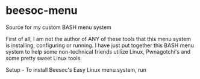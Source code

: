 # beesoc-menu
Source for my custom BASH menu system

First of all, I am not the author of ANY of these tools that this menu system is installing, configuring or running. I have just put together this BASH menu system to help some non-technical friends utilize Linux, Pwnagotchi's and some pretty sweet Linux tools.

Setup - To install Beesoc's Easy Linux menu system, run 
